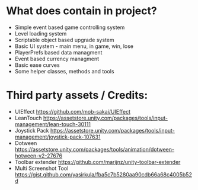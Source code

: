 
# What does contain in project?
  - Simple event based game controlling system
  - Level loading system
  - Scriptable object based upgrade system
  - Basic UI system - main menu, in game, win, lose
  - PlayerPrefs based data managment
  - Event based currency managment
  - Basic ease curves
  - Some helper classes, methods and tools

# Third party assets / Credits:

- UIEffect https://github.com/mob-sakai/UIEffect
- LeanTouch https://assetstore.unity.com/packages/tools/input-management/lean-touch-30111
- Joystick Pack https://assetstore.unity.com/packages/tools/input-management/joystick-pack-107631
- Dotween https://assetstore.unity.com/packages/tools/animation/dotween-hotween-v2-27676
- Toolbar extender https://github.com/marijnz/unity-toolbar-extender
- Multi Screenshot Tool https://gist.github.com/yasirkula/fba5c7b5280aa90cdb66a68c4005b52d
